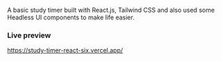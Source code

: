 A basic study timer built with React.js, Tailwind CSS and also used some Headless UI components to make life easier.
### Live preview
https://study-timer-react-six.vercel.app/
